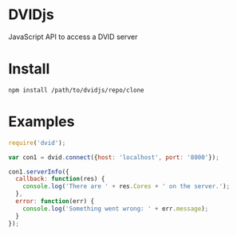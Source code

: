 DVIDjs
======

JavaScript API to access a DVID server


Install
=======

    npm install /path/to/dvidjs/repo/clone

Examples
========

```javascript
require('dvid');

var con1 = dvid.connect({host: 'localhost', port: '8000'});

con1.serverInfo({
  callback: function(res) {
    console.log('There are ' + res.Cores + ' on the server.');
  },
  error: function(err) {
    console.log('Something went wrong: ' + err.message);
  }
});
```
